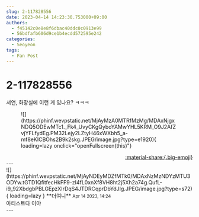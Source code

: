 ```yaml
---
slug: 2-117828556
date: 2023-04-14 14:23:30.753000+09:00
authors:
  - f45142c0e8e8f6dbac40ddc0c0913e99
  - 56bdfafb606d9ce1b4ecdd572595e242
categories:
  - Seoyeon
tags:
  - Fan Post
---
```


# 2-117828556

<div class="post-container" markdown="1">
<div class="content-container md-sidebar__scrollwrap" markdown="1">

서연, 화장실에 이런 게 있나요? ㅋㅋㅋ
<figure markdown="1">
![](https://phinf.wevpstatic.net/MjAyMzA0MTRfMzMg/MDAxNjgxNDQ5ODEwMTc1._Fk4_UvyCKgQyboYAMwYHL5KRM_O9J2AfZvjYFLfydEg.PM32Lejy2LZtyH46xWXbh5_a-mf8eKICBOhs2B9k2skg.JPEG/image.jpg?type=e1920){ loading=lazy onclick="openFullscreen(this)"}
</figure>


</div>
</div>

<div style="text-align: right;" markdown="1">
<a href="https://weverse.io/fromis9/fanpost/2-117828556" style="text-align: right;">:material-share:{.big-emoji}</a>
</div>
---

<div class="comments-container md-sidebar__scrollwrap" markdown="1">
<div class="comment" markdown="1">
<div class='id-container' markdown="1">
![](https://phinf.wevpstatic.net/MjAyNDEyMDZfMTk0/MDAxNzMzNDYzMTU3ODYw.tGTD1QfitfecHkFF9-zI4fL0xnXf8VH8ht2j5Xh2a74g.QufL-i9_92XbdgbPBLGEpzXIrDqS4JTDRCqprDbYdJIg.JPEG/image.jpg?type=s72){ loading=lazy }
**<span class="artist">더여니</span>** <small>Apr 14 2023, 14:24</small><br>
</div>
<div class='comment-body' markdown="1">
아티스트다 이야
</div>
</div>
</div>
---

